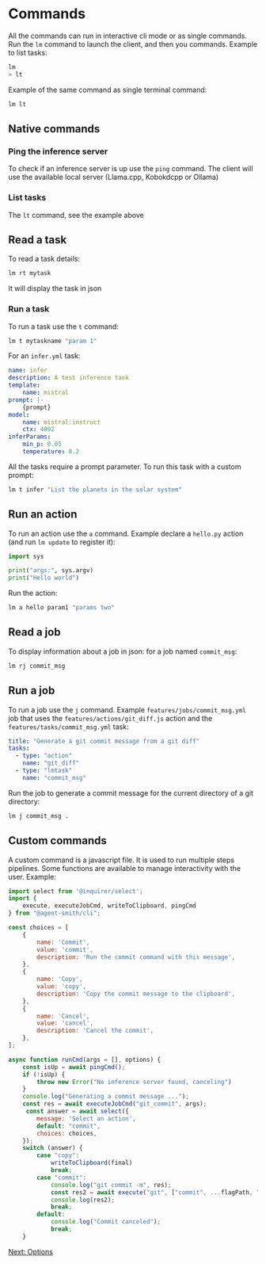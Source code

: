 # Commands

All the commands can run in interactive cli mode or as single commands. Run the `lm`
command to launch the client, and then you commands. Example to list tasks:

```bash
lm
> lt
```

Example of the same command as single terminal command:

```bash
lm lt
```

## Native commands

### Ping the inference server

To check if an inference server is up use the `ping` command. The client
will use the available local server (Llama.cpp, Kobokdcpp or Ollama)

### List tasks

The `lt` command, see the example above

## Read a task

To read a task details:

```bash
lm rt mytask
```

It will display the task in json

### Run a task

To run a task use the `t` command:

```bash
lm t mytaskname "param 1"
```

For an `infer.yml` task:

```yml
name: infer
description: A test inference task
template: 
    name: mistral
prompt: |-
    {prompt}
model:
    name: mistral:instruct
    ctx: 4092
inferParams:
    min_p: 0.05
    temperature: 0.2
```

All the tasks require a prompt parameter. To run this task with a custom prompt:

```bash
lm t infer "List the planets in the solar system"
```

## Run an action

To run an action use the `a` command. Example declare a `hello.py` action (and run
`lm update` to register it):


```python
import sys

print("args:", sys.argv)
print("Hello world")
```

Run the action:

```bash
lm a hello param1 "params two"
```

## Read a job

To display information about a job in json: for a job named `commit_msg`:

```bash
lm rj commit_msg
```

## Run a job

To run a job use the `j` command. Example `features/jobs/commit_msg.yml` job that uses
the `features/actions/git_diff.js` action and the `features/tasks/commit_msg.yml` task:

```yml
title: "Generate a git commit message from a git diff"
tasks:
  - type: "action"
    name: "git_diff"
  - type: "lmtask"
    name: "commit_msg"
```

Run the job to generate a commit message for the current directory of a git directory:

```bash
lm j commit_msg .
```

## Custom commands

A custom command is a javascript file. It is used to run multiple steps pipelines. Some
functions are available to manage interactivity with the user. Example:

```js
import select from '@inquirer/select';
import { 
    execute, executeJobCmd, writeToClipboard, pingCmd 
} from "@agent-smith/cli";

const choices = [
    {
        name: 'Commit',
        value: 'commit',
        description: 'Run the commit command with this message',
    },
    {
        name: 'Copy',
        value: 'copy',
        description: 'Copy the commit message to the clipboard',
    },
    {
        name: 'Cancel',
        value: 'cancel',
        description: 'Cancel the commit',
    },
];

async function runCmd(args = [], options) {
    const isUp = await pingCmd();
    if (!isUp) {
        throw new Error("No inference server found, canceling")
    }
    console.log("Generating a commit message ...");
    const res = await executeJobCmd("git_commit", args);
     const answer = await select({
        message: 'Select an action',
        default: "commit",
        choices: choices,
    });
    switch (answer) {
        case "copy":
            writeToClipboard(final)
            break;
        case "commit":
            console.log("git commit -m", res);
            const res2 = await execute("git", ["commit", ...flagPath, "-m", res]);
            console.log(res2);
            break;
        default:
            console.log("Commit canceled");
            break;
    }
```

<a href="javascript:openLink('/terminal_client/options')">Next: Options</a>

